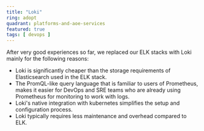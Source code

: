 ```yaml
---
title: "Loki"
ring: adopt
quadrant: platforms-and-aoe-services
featured: true
tags: [ devops ]
---
```


After very good experiences so far, we replaced our ELK stacks with Loki mainly for the following reasons:

* Loki is significantly cheaper than the storage requirements of Elasticsearch used in the ELK stack.
* The PromQL-like query language that is familiar to users of Prometheus, makes it easier for DevOps and SRE teams who
  are already using Prometheus for monitoring to work with logs.
* Loki's native integration with kubernetes simplifies the setup and configuration process.
* Loki typically requires less maintenance and overhead compared to ELK.
